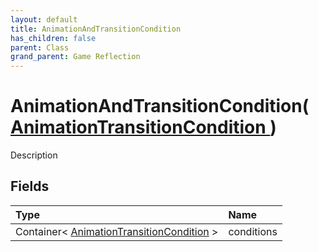 ```yaml
---
layout: default
title: AnimationAndTransitionCondition
has_children: false
parent: Class
grand_parent: Game Reflection
---
```

# AnimationAndTransitionCondition( [ AnimationTransitionCondition ](/riftbreaker-wiki/docs/game-reflection/classes/animation_transition_condition/) )
Description 

## Fields

| Type | Name |
|:----------|:--------------|
| Container< [AnimationTransitionCondition](/riftbreaker-wiki/docs/game-reflection/components/animation_transition_condition/) > | conditions |


